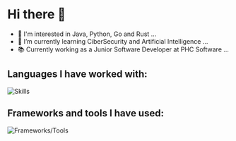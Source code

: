 # Hi there 👋
- 🔭 I'm interested in Java, Python, Go and Rust ...
- 🌱 I’m currently learning CiberSecurity and Artificial Intelligence ...
- 📚 Currently working as a Junior Software Developer at PHC Software ...
## Languages I have worked with:
![Skills](https://skillicons.dev/icons?i=c,cpp,cs,java,python,go,js,md,postgres,rust,bash,ocaml,php,zig)

## Frameworks and tools I have used:
![Frameworks/Tools](https://skillicons.dev/icons?i=arduino,dotnet,git,maven,nodejs,react,unity,unreal,godot,blender)

<!--
[![Anurag's GitHub stats](https://github-readme-stats.vercel.app/api?username=tomassantunes&show_icons=true&theme=radical)](https://github.com/anuraghazra/github-readme-stats)
[![Top Langs](https://github-readme-stats.vercel.app/api/top-langs/?username=tomassantunes&layout=compact&count_private=true&theme=radical)](https://github.com/anuraghazra/github-readme-stats)
-->

<!--
**tomassantunes/tomassantunes** is a ✨ _special_ ✨ repository because its `README.md` (this file) appears on your GitHub profile.
-->
